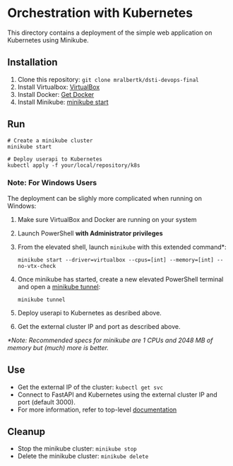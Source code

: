# Orchestration with Kubernetes
This directory contains a deployment of the simple web application on Kubernetes using Minikube.

## Installation 
1. Clone this repository: ```git clone mralbertk/dsti-devops-final```
2. Install Virtualbox: [VirtualBox](https://www.virtualbox.org/wiki/Downloads)
3. Install Docker: [Get Docker](https://docs.docker.com/get-docker/)
4. Install Minikube: [minikube start](https://minikube.sigs.k8s.io/docs/start/)

## Run
````shell
# Create a minikube cluster
minikube start 

# Deploy userapi to Kubernetes 
kubectl apply -f your/local/repository/k8s
````

### Note: For Windows Users
The deployment can be slighly more complicated when running on Windows:

1. Make sure VirtualBox and Docker are running on your system
2. Launch PowerShell **with Administrator privileges**
3. From the elevated shell, launch `minikube` with this extended command*:  

    `minikube start --driver=virtualbox --cpus=[int] --memory=[int] --no-vtx-check`  

3. Once minikube has started, create a new elevated PowerShell terminal and open a 
[minikube tunnel](https://minikube.sigs.k8s.io/docs/handbook/accessing/#using-minikube-service-with-tunnel): 

    `minikube tunnel`

4. Deploy userapi to Kubernetes as desribed above.
5. Get the external cluster IP and port as described above.

_*Note: Recommended specs for minikube are 1 CPUs and 2048 MB of memory but (much) more is better._

## Use 
- Get the external IP of the cluster: `kubectl get svc `
- Connect to FastAPI and Kubernetes using the external cluster IP and port (default 3000).
- For more information, refer to top-level [documentation](../README.md)

## Cleanup 
- Stop the minikube cluster: `minikube stop`
- Delete the minikube cluster: `minikube delete`

